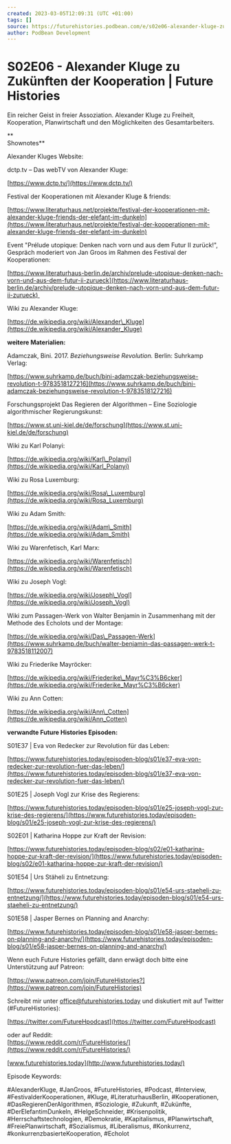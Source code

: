 ```yaml
---
created: 2023-03-05T12:09:31 (UTC +01:00)
tags: []
source: https://futurehistories.podbean.com/e/s02e06-alexander-kluge-zu-zukunften-der-kooperation/
author: PodBean Development
---
```


# S02E06 - Alexander Kluge zu Zukünften der Kooperation | Future Histories

Ein reicher Geist in freier Assoziation. Alexander Kluge zu Freiheit, Kooperation, Planwirtschaft und den Möglichkeiten des Gesamtarbeiters.

**  
Shownotes**

Alexander Kluges Website:

dctp.tv – Das webTV von Alexander Kluge:

[https://www.dctp.tv/](https://www.dctp.tv/)

  
Festival der Kooperationen mit Alexander Kluge & friends:

[https://www.literaturhaus.net/projekte/festival-der-kooperationen-mit-alexander-kluge-friends-der-elefant-im-dunkeln](https://www.literaturhaus.net/projekte/festival-der-kooperationen-mit-alexander-kluge-friends-der-elefant-im-dunkeln)

  
Event "Prélude utopique: Denken nach vorn und aus dem Futur II zurück!", Gespräch moderiert von Jan Groos im Rahmen des Festival der Kooperationen:

[https://www.literaturhaus-berlin.de/archiv/prelude-utopique-denken-nach-vorn-und-aus-dem-futur-ii-zurueck](https://www.literaturhaus-berlin.de/archiv/prelude-utopique-denken-nach-vorn-und-aus-dem-futur-ii-zurueck) 

  
Wiki zu Alexander Kluge:

[https://de.wikipedia.org/wiki/Alexander\_Kluge](https://de.wikipedia.org/wiki/Alexander_Kluge)

  
**weitere Materialien:**

  
Adamczak, Bini. 2017. _Beziehungsweise Revolution._ Berlin: Suhrkamp Verlag:

[https://www.suhrkamp.de/buch/bini-adamczak-beziehungsweise-revolution-t-9783518127216](https://www.suhrkamp.de/buch/bini-adamczak-beziehungsweise-revolution-t-9783518127216)

  
Forschungsprojekt Das Regieren der Algorithmen – Eine Soziologie algorithmischer Regierungskunst:

[https://www.st.uni-kiel.de/de/forschung](https://www.st.uni-kiel.de/de/forschung)

  
Wiki zu Karl Polanyi:

[https://de.wikipedia.org/wiki/Karl\_Polanyi](https://de.wikipedia.org/wiki/Karl_Polanyi)

  
Wiki zu Rosa Luxemburg:

[https://de.wikipedia.org/wiki/Rosa\_Luxemburg](https://de.wikipedia.org/wiki/Rosa_Luxemburg)

  
Wiki zu Adam Smith:

[https://de.wikipedia.org/wiki/Adam\_Smith](https://de.wikipedia.org/wiki/Adam_Smith)

  
Wiki zu Warenfetisch, Karl Marx:

[https://de.wikipedia.org/wiki/Warenfetisch](https://de.wikipedia.org/wiki/Warenfetisch)

  
Wiki zu Joseph Vogl:

[https://de.wikipedia.org/wiki/Joseph\_Vogl](https://de.wikipedia.org/wiki/Joseph_Vogl)

  
Wiki zum Passagen-Werk von Walter Benjamin in Zusammenhang mit der Methode des Echolots und der Montage:

[https://de.wikipedia.org/wiki/Das\_Passagen-Werk](https://www.suhrkamp.de/buch/walter-benjamin-das-passagen-werk-t-9783518112007)

  
Wiki zu Friederike Mayröcker:

[https://de.wikipedia.org/wiki/Friederike\_Mayr%C3%B6cker](https://de.wikipedia.org/wiki/Friederike_Mayr%C3%B6cker)

  
Wiki zu Ann Cotten:

[https://de.wikipedia.org/wiki/Ann\_Cotten](https://de.wikipedia.org/wiki/Ann_Cotten)

  
**verwandte Future Histories Episoden:**

S01E37 | Eva von Redecker zur Revolution für das Leben:

[https://www.futurehistories.today/episoden-blog/s01/e37-eva-von-redecker-zur-revolution-fuer-das-leben/](https://www.futurehistories.today/episoden-blog/s01/e37-eva-von-redecker-zur-revolution-fuer-das-leben/)

  
S01E25 | Joseph Vogl zur Krise des Regierens:

[https://www.futurehistories.today/episoden-blog/s01/e25-joseph-vogl-zur-krise-des-regierens/](https://www.futurehistories.today/episoden-blog/s01/e25-joseph-vogl-zur-krise-des-regierens/)

  
S02E01 | Katharina Hoppe zur Kraft der Revision:

[https://www.futurehistories.today/episoden-blog/s02/e01-katharina-hoppe-zur-kraft-der-revision/](https://www.futurehistories.today/episoden-blog/s02/e01-katharina-hoppe-zur-kraft-der-revision/)

  
S01E54 | Urs Stäheli zu Entnetzung:

[https://www.futurehistories.today/episoden-blog/s01/e54-urs-staeheli-zu-entnetzung/](https://www.futurehistories.today/episoden-blog/s01/e54-urs-staeheli-zu-entnetzung/)

  
S01E58 | Jasper Bernes on Planning and Anarchy:

[https://www.futurehistories.today/episoden-blog/s01/e58-jasper-bernes-on-planning-and-anarchy/](https://www.futurehistories.today/episoden-blog/s01/e58-jasper-bernes-on-planning-and-anarchy/)

Wenn euch Future Histories gefällt, dann erwägt doch bitte eine Unterstützung auf Patreon:

[https://www.patreon.com/join/FutureHistories?](https://www.patreon.com/join/FutureHistories)

Schreibt mir unter office@futurehistories.today und diskutiert mit auf Twitter (#FutureHistories):

[https://twitter.com/FutureHpodcast](https://twitter.com/FutureHpodcast)

oder auf Reddit:  
[https://www.reddit.com/r/FutureHistories/](https://www.reddit.com/r/FutureHistories/)

[www.futurehistories.today](http://www.futurehistories.today/)

Episode Keywords:

#AlexanderKluge, #JanGroos, #FutureHistories, #Podcast, #Interview, #FestivalderKooperationen, #Kluge, #LiteraturhausBerlin, #Kooperationen, #DasRegierenDerAlgorithmen, #Soziologie, #Zukunft, #Zukünfte, #DerElefantimDunkeln, #HelgeSchneider, #Krisenpolitik, #Herrschaftstechnologien, #Demokratie, #Kapitalismus, #Planwirtschaft, #FreiePlanwirtschaft, #Sozialismus, #Liberalismus, #Konkurrenz, #konkurrenzbasierteKooperation, #Echolot
